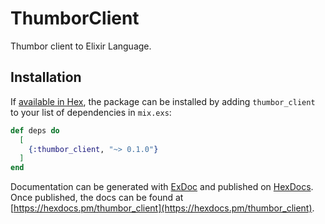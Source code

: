 # ThumborClient

Thumbor client to Elixir Language.

## Installation

If [available in Hex](https://hex.pm/docs/publish), the package can be installed
by adding `thumbor_client` to your list of dependencies in `mix.exs`:

```elixir
def deps do
  [
    {:thumbor_client, "~> 0.1.0"}
  ]
end
```

Documentation can be generated with [ExDoc](https://github.com/elixir-lang/ex_doc)
and published on [HexDocs](https://hexdocs.pm). Once published, the docs can
be found at [https://hexdocs.pm/thumbor_client](https://hexdocs.pm/thumbor_client).
